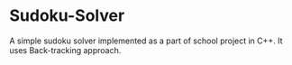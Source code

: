 # Sudoku-Solver

A simple sudoku solver implemented as a part of school project in C++.
It uses Back-tracking approach.
